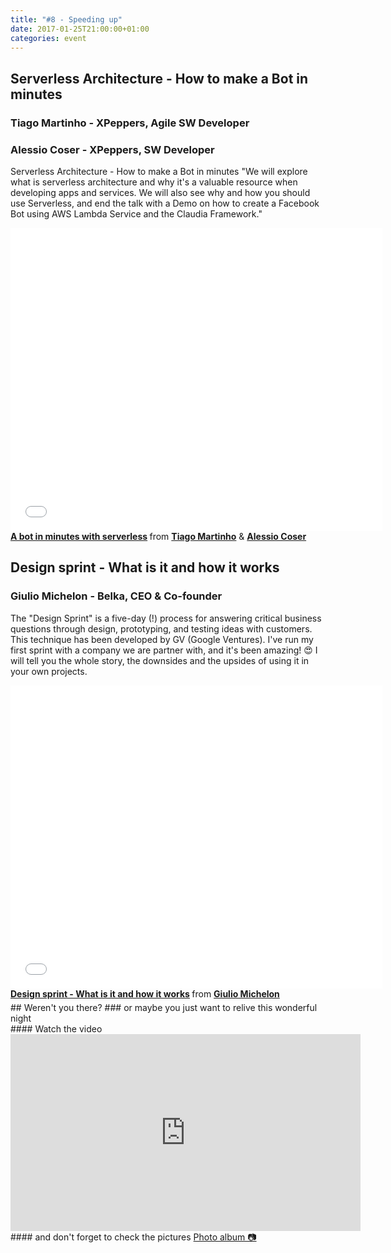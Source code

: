 ```yaml
---
title: "#8 - Speeding up"
date: 2017-01-25T21:00:00+01:00
categories: event
---
```


## Serverless Architecture - How to make a Bot in minutes

### Tiago Martinho - XPeppers, Agile SW Developer

### Alessio Coser - XPeppers, SW Developer

Serverless Architecture - How to make a Bot in minutes
"We will explore what is serverless architecture and why it's a valuable resource when developing apps and services. We will also see why and how you should use Serverless, and end the talk with a Demo on how to create a Facebook Bot using AWS Lambda Service and the Claudia Framework."

<iframe src="//www.slideshare.net/slideshow/embed_code/key/aIQaAKvBwfqsnW" width="595" height="485" frameborder="0" marginwidth="0" marginheight="0" scrolling="no" allowfullscreen>
</iframe>
<div style="margin-bottom:5px">
<strong>
<a href="//www.slideshare.net/speckandtech/a-bot-in-minutes-with-serverless" title="A bot in minutes with serverless" target="_blank">A bot in minutes with serverless</a>
</strong> from <strong><a target="_blank" href="//www.linkedin.com/in/tmartinho/">Tiago Martinho</a></strong> & <strong><a target="_blank" href="//www.linkedin.com/in/alessiocoser/">Alessio Coser</a></strong>

## Design sprint - What is it and how it works

### Giulio Michelon - Belka, CEO & Co-founder

The "Design Sprint" is a five-day (!) process for answering critical business questions through design, prototyping, and testing ideas with customers. This technique has been developed by GV (Google Ventures). I've run my first sprint with a company we are partner with, and it's been amazing! 😍 I will tell you the whole story, the downsides and the upsides of using it in your own projects.

<iframe src="//www.slideshare.net/slideshow/embed_code/key/maIKQDHbABSa2D" width="595" height="485" frameborder="0" marginwidth="0" marginheight="0" scrolling="no" allowfullscreen>
</iframe>
<div style="margin-bottom:5px">
<strong>
<a href="//www.slideshare.net/GiulioMichelon/design-sprint-what-is-it-and-how-it-works" title="Design sprint - What is it and how it works" target="_blank">Design sprint - What is it and how it works</a>
</strong> from <strong><a target="_blank" href="https://www.linkedin.com/in/giuliomichelon/">Giulio Michelon</a></strong>
</div>
## Weren't you there?
### or maybe you just want to relive this wonderful night
<section class="fb-links">
#### Watch the video
<iframe width="560" height="315" src="https://www.youtube.com/embed/qLnsiHbV_tg?start=365" frameborder="0" allow="accelerometer; autoplay; clipboard-write; encrypted-media; gyroscope; picture-in-picture" allowfullscreen></iframe>
#### and don't forget to check the pictures
<a id="fb_photo_album" class="btn-facebook" target="_blank" href="//www.facebook.com/media/set/?set=a.616480431883249.1073741836.476076519256975&type=1&l=311b5cb1de">Photo album &#128247;</a>
</section>
